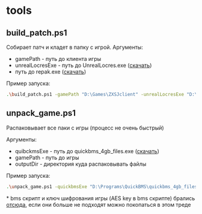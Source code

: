 # tools

## build_patch.ps1

Собирает патч и кладет в папку с игрой. Аргументы:
- gamePath - путь до клиента игры
- unrealLocresExe - путь до UnrealLocres.exe ([скачать](https://github.com/akintos/UnrealLocres/releases))
- путь до repak.exe ([скачать](https://github.com/trumank/repak/releases))

Пример запуска:
```bash
.\build_patch.ps1 -gamePath "D:\Games\ZXSJclient" -unrealLocresExe "D:\Programs\UnrealLocres\UnrealLocres.exe" -repakExe "D:\Programs\repak\repak.exe"
```

## unpack_game.ps1

Распаковывает все паки с игры (процесс не очень быстрый)

Аргументы:
- quibckmsExe - путь до quickbms_4gb_files.exe ([скачать](https://github.com/LittleBigBug/QuickBMS/releases))
- gamePath - путь до игры
- outputDir - директория куда распаковывать файлы

Пример запуска:
```bash
.\unpack_game.ps1 -quickbmsExe "D:\Programs\QuickBMS\quickbms_4gb_files.exe" -gamePath "D:\Games\ZXSJclient" -outputDir "D:\JD_Russian\JDUnpacked"
```

\* bms скрипт и ключ шифрования игры (AES key в bms скрипте) брались [отсюда](https://cs.rin.ru/forum/viewtopic.php?f=10&t=100672), если они больше не подходят можно покопаться в этом треде
